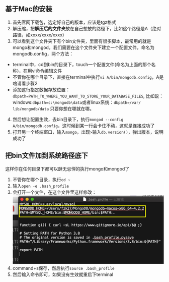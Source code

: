 <!--
 * @Author: 27
 * @LastEditors: 27
 * @Date: 2019-12-31 06:56:55
 * @LastEditTime: 2020-04-13 11:11:09
 * @FilePath: /self-article/content/数据库相关/MongoDB/MongoDB安装配置方法.md
 * @description: type some description
 -->
## 基于Mac的安装
1. 首先官网下载包，选定好自己的版本，应该是tgz格式
2. 解压缩，把**解压后的文件夹**放在自己想放的路径下，比如这个路径是A（绝对路径，如xxxx/xxxx/xxxx）
3. 可以看到这个文件夹下有个bin文件夹，里面有很多脚本，最常用的就是mongo和mongod，我们需要在这个文件夹下建立一个配置文件，命名为mongodb.config，两个方法：
- terminal中，cd到bin的目录下，touch一个配置文件(命名为上面的那个名称)，在用vi命令编辑文件
- 不管你在哪个目录下，直接在terminal中执行`vi A/bin/mongodb.config`，A是啥请看步骤2
- 添加这行指定数据存放位置：`dbpath=PATH_TO_WHERE_YOU_WANT_TO_STORE_YOUR_DATABASE_FILES`,
比如说：windows:`dbpath=c:\mongodb\data`或者linux系统：`dbpath=/var/ lib/mongodb/data`
只要你想在哪就在哪。
4. 然后想让配置生效，去bin目录下，执行`mongod --config A/bin/mongodb.config`，这时候到某一行会卡住不动，这就是连接成功了
5. 打开另一个终端窗口，输入`mongo`，出现`>`输入`db.version()`，弹出版本，说明成功了

## 把bin文件加到系统路径底下
这样你在任何目录下都可以肆无忌惮的执行mongo和mongod了
1. 不管你在哪个目录，执行`cd ~`
2. 输入`open -e .bash_profile`
3. 会打开一个文件，在这个文件里这样修改：
    ![](../img/截屏2019-12-3107.24.36.png)
4. command+s保存，然后执行`source .bash_profile`
5. 然后输入命令即可，如果没有生效就重启下terminal
